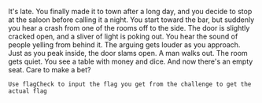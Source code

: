 It's late. You finally made it to town after a long day, and you decide to stop at the saloon before calling it a night. You start toward the bar, but suddenly you hear a crash from one of the rooms off to the side. The door is slightly cracked open, and a sliver of light is poking out. You hear the sound of people yelling from behind it. The arguing gets louder as you approach. Just as you peak inside, the door slams open. A man walks out. The room gets quiet. You see a table with money and dice. And now there's an empty seat. Care to make a bet?


`Use flagCheck to input the flag you get from the challenge to get the actual flag`
